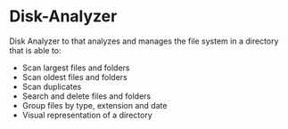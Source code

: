 # Disk-Analyzer
Disk Analyzer to that analyzes and manages the file system in a directory that is able to:
- Scan largest files and folders
- Scan oldest files and folders
- Scan duplicates
- Search and delete files and folders
- Group files by type, extension and date
- Visual representation of a directory
